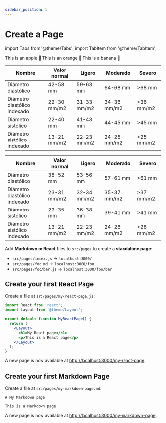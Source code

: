```yaml
---
sidebar_position: 1
---
```


# Create a Page

import Tabs from '@theme/Tabs';
import TabItem from '@theme/TabItem';

<Tabs>
  <TabItem value="apple" label="Apple" default>
    This is an apple 🍎
  </TabItem>
  <TabItem value="orange" label="Orange">
    This is an orange 🍊
  </TabItem>
  <TabItem value="banana" label="Banana">
    This is a banana 🍌
  </TabItem>
</Tabs>

<Tabs>
  <TabItem value="varon" label="Varón" default>
    <table>
      <thead>
        <tr>
          <th>Nombre</th>
          <th>Valor normal</th>
          <th>Ligero</th>
          <th>Moderado</th>
          <th>Severo</th>
        </tr>
      </thead>
      <tbody>
        <tr>
          <td>Diámetro diastólico</td>
          <td>42-58 mm</td>
          <td>59-63 mm</td>
          <td>64-68 mm</td>
          <td>>68 mm</td>
        </tr>
        <tr>
          <td>Diámetro diastólico indexado</td>
          <td>22-30 mm/m2</td>
          <td>31-33 mm/m2</td>
          <td>34-36 mm/m2</td>
          <td>>36 mm/m2</td>
        </tr>
        <tr>
          <td>Diámetro sistólico</td>
          <td>22-40 mm</td>
          <td>41-43 mm</td>
          <td>44-45 mm</td>
          <td>>45 mm</td>
        </tr>
        <tr>
          <td>Diámetro sistólico indexado</td>
          <td>13-21 mm/m2</td>
          <td>22-23 mm/m2</td>
          <td>24-25 mm/m2</td>
          <td>>25 mm/m2</td>
        </tr>
      </tbody>
    </table>
  </TabItem>
  <TabItem value="mujer" label="Mujer">
    <table>
      <thead>
        <tr>
          <th>Nombre</th>
          <th>Valor normal</th>
          <th>Ligero</th>
          <th>Moderado</th>
          <th>Severo</th>
        </tr>
      </thead>
      <tbody>
        <tr>
          <td>Diámetro diastólico</td>
          <td>38-52 mm</td>
          <td>53-56 mm</td>
          <td>57-61 mm</td>
          <td>>61 mm</td>
        </tr>
        <tr>
          <td>Diámetro diastólico indexado</td>
          <td>23-31 mm/m2</td>
          <td>32-34 mm/m2</td>
          <td>35-37 mm/m2</td>
          <td>>37 mm/m2</td>
        </tr>
        <tr>
          <td>Diámetro sistólico</td>
          <td>22-35 mm</td>
          <td>36-38 mm</td>
          <td>39-41 mm</td>
          <td>>41 mm</td>
        </tr>
        <tr>
          <td>Diámetro sistólico indexado</td>
          <td>13-21 mm/m2</td>
          <td>22-23 mm/m2</td>
          <td>24-26 mm/m2</td>
          <td>>26 mm/m2</td>
        </tr>
      </tbody>
    </table>
  </TabItem>
</Tabs>

Add **Markdown or React** files to `src/pages` to create a **standalone page**:

- `src/pages/index.js` → `localhost:3000/`
- `src/pages/foo.md` → `localhost:3000/foo`
- `src/pages/foo/bar.js` → `localhost:3000/foo/bar`

## Create your first React Page

Create a file at `src/pages/my-react-page.js`:

```jsx title="src/pages/my-react-page.js"
import React from 'react';
import Layout from '@theme/Layout';

export default function MyReactPage() {
  return (
    <Layout>
      <h1>My React page</h1>
      <p>This is a React page</p>
    </Layout>
  );
}
```

A new page is now available at [http://localhost:3000/my-react-page](http://localhost:3000/my-react-page).

## Create your first Markdown Page

Create a file at `src/pages/my-markdown-page.md`:

```mdx title="src/pages/my-markdown-page.md"
# My Markdown page

This is a Markdown page
```

A new page is now available at [http://localhost:3000/my-markdown-page](http://localhost:3000/my-markdown-page).
